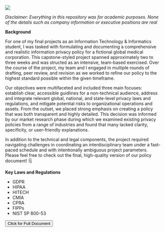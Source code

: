 

<img src="https://comminfo.rutgers.edu/themes/custom/comminfo/logo.svg">

*Disclaimer: Everything in this repository was for academic purposes. None of the details such as company information or executive positions are real* 

**Background**

<p>For one of my final projects as an Information Technology & Informatics student, I was tasked with formulating and documenting a comprehensive and realistic information privacy policy for a fictional global medical corporation. This capstone-styled project spanned approximately two to three weeks and was structed as an intensive, team-based exercised. Over the course of the project, my team and I engaged in multiple rounds of drafting, peer review, and revision as we worked to refine our policy to the highest standard possible within the given timeframe.</p> 
<p>Our objectives were multifaceted and included three main focuses: establish clear, accessible guidlines for a non-technical audience, address and integrate relevant global, national, and state-level privacy laws and regulations, and mitigate potential risks to organizational operations and assets. From the outset, we placed strong emphasis on creating a policy that was both transparent and highly detailed. This decision was informed by our market research phase during which we examined existing privacy policies from a range of industries and found that many lacked clarity, specificity, or user-friendly explanations.</p>
<p>In addition to the technical and legal components, the project required navigating challenges in coordinating an interdisciplinary team under a fast-paced schedule and with intentionally ambiguous project parameters. Please feel free to check out the final, high-quality version of our policy document! 🗒️ </p>

**Key Laws and Regulations**
- GDPR
- HIPAA
- HITECH
- CMIA
- CPRA
- FIPPs
- NIST SP 800-53
  
<a href="https://github.com/consinhu/info_p3/blob/main/Copy%20of%20IP3%20Final_Deliverable%201_Group%20A.docx.pdf" target="_blank" rel="noopener noreferrer">
  <button>Click for Full Document</button>
